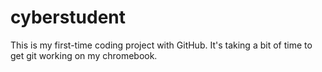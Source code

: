 # cyberstudent
This is my first-time coding project with GitHub.
It's taking a bit of time to get git working on my chromebook. 